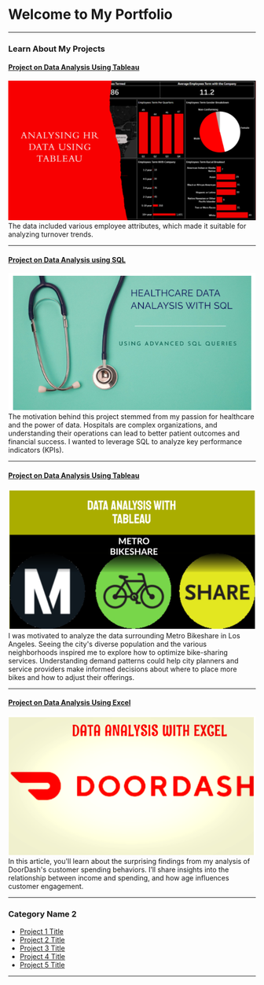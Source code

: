 # Welcome to My Portfolio

---

### Learn About My Projects

#### [Project on Data Analysis Using Tableau](https://www.linkedin.com/pulse/insights-from-human-resource-data-employee-turnover-komal-m-48e0e/?trackingId=6gpt%2FDaaRLKJuQFooKG1xQ%3D%3D)
[<img src="images/humanresource_image.png?raw=true"/>](https://www.linkedin.com/pulse/insights-from-human-resource-data-employee-turnover-komal-m-48e0e/?trackingId=6gpt%2FDaaRLKJuQFooKG1xQ%3D%3D)
The data included various employee attributes, which made it suitable for analyzing turnover trends. 

---
#### [Project on Data Analysis using SQL](https://www.linkedin.com/pulse/healthcare-insights-journey-through-data-analysis-komal-m-corzc/?trackingId=6gpt%2FDaaRLKJuQFooKG1xQ%3D%3D)
[<img src="images/healthcare_image.png?raw=true"/>](https://www.linkedin.com/pulse/healthcare-insights-journey-through-data-analysis-komal-m-corzc/?trackingId=6gpt%2FDaaRLKJuQFooKG1xQ%3D%3D)
The motivation behind this project stemmed from my passion for healthcare and the power of data. Hospitals are complex organizations, and understanding their operations can lead to better patient outcomes and financial success. I wanted to leverage SQL to analyze key performance indicators (KPIs). 

---
#### [Project on Data Analysis Using Tableau](https://www.linkedin.com/pulse/exploring-pulse-los-angeles-insights-from-metro-bikeshare-komal-m-9olvc/?trackingId=LTqdjAIZT32JKFFCn%2F2wsQ%3D%3D)
[<img src="images/metribikeshare_image.png?raw=true"/>](https://www.linkedin.com/pulse/exploring-pulse-los-angeles-insights-from-metro-bikeshare-komal-m-9olvc/?trackingId=LTqdjAIZT32JKFFCn%2F2wsQ%3D%3D)
I was motivated to analyze the data surrounding Metro Bikeshare in Los Angeles. Seeing the city's diverse population and the various neighborhoods inspired me to explore how to optimize bike-sharing services. Understanding demand patterns could help city planners and service providers make informed decisions about where to place more bikes and how to adjust their offerings. 

---
#### [Project on Data Analysis Using Excel](https://www.linkedin.com/pulse/unpacking-spending-habits-what-doordash-taught-me-consumer-komal-m-bpvlc/?trackingId=6gpt%2FDaaRLKJuQFooKG1xQ%3D%3D)
[<img src="images/DoorDash_image.png?raw=true"/>](https://www.linkedin.com/pulse/unpacking-spending-habits-what-doordash-taught-me-consumer-komal-m-bpvlc/?trackingId=6gpt%2FDaaRLKJuQFooKG1xQ%3D%3D)
In this article, you'll learn about the surprising findings from my analysis of DoorDash's customer spending behaviors. I’ll share insights into the relationship between income and spending, and how age influences customer engagement.

---

### Category Name 2

- [Project 1 Title](http://example.com/)
- [Project 2 Title](http://example.com/)
- [Project 3 Title](http://example.com/)
- [Project 4 Title](http://example.com/)
- [Project 5 Title](http://example.com/)

---




